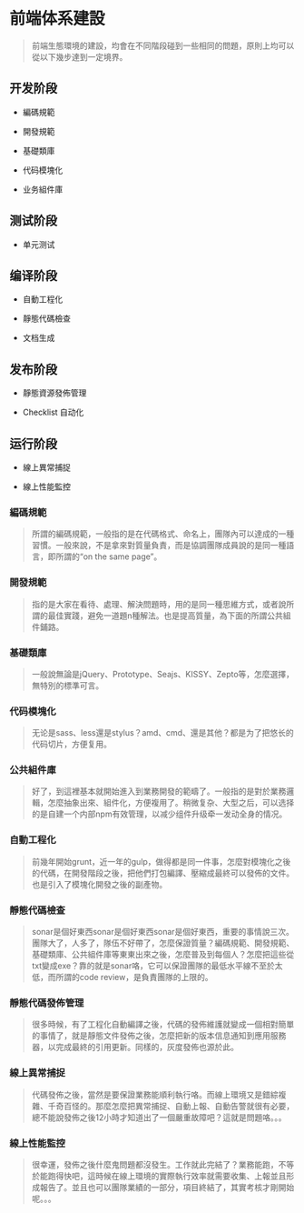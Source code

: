 # 前端体系建設

> 前端生態環境的建設，均會在不同階段碰到一些相同的問題，原則上均可以從以下幾步達到一定境界。

## 开发阶段

* 編碼規範

* 開發規範

* 基礎類庫

* 代码模塊化

* 业务組件庫

## 测试阶段

* 单元测试

## 编译阶段

* 自動工程化

* 靜態代碼檢查

* 文档生成

## 发布阶段

* 靜態資源發佈管理

* Checklist 自动化

## 运行阶段

* 線上異常捕捉

* 線上性能監控


### 編碼規範

> 所謂的編碼規範，一般指的是在代碼格式、命名上，團隊內可以達成的一種習慣。一般來說，不是拿來對質量負責，而是協調團隊成員說的是同一種語言，即所謂的“on the same page”。

### 開發規範

> 指的是大家在看待、處理、解決問題時，用的是同一種思維方式，或者說所謂的最佳實踐，避免一道題n種解法。也是提高質量，為下面的所謂公共組件鋪路。

### 基礎類庫

> 一般說無論是jQuery、Prototype、Seajs、KISSY、Zepto等，怎麼選擇，無特別的標準可言。

### 代码模塊化

> 无论是sass、less還是stylus？amd、cmd、還是其他？都是为了把悠长的代码切片，方便复用。

### 公共組件庫

> 好了，到這裡基本就開始進入到業務開發的範疇了。一般指的是對於業務邏輯，怎麼抽象出來、組件化，方便複用了。稍微复杂、大型之后，可以选择的是自建一个内部npm有效管理，以减少组件升级牵一发动全身的情况。

### 自動工程化

> 前幾年開始grunt，近一年的gulp，做得都是同一件事，怎麼對模塊化之後的代碼，在開發階段之後，把他們打包編譯、壓縮成最終可以發佈的文件。也是引入了模塊化開發之後的副產物。

### 靜態代碼檢查

> sonar是個好東西sonar是個好東西sonar是個好東西，重要的事情說三次。團隊大了，人多了，隊伍不好帶了，怎麼保證質量？編碼規範、開發規範、基礎類庫、公共組件庫等東東出來之後，怎麼普及到每個人？怎麼把這些從txt變成exe？靠的就是sonar咯，它可以保證團隊的最低水平線不至於太低，而所謂的code review，是負責團隊的上限的。

### 靜態代碼發佈管理

> 很多時候，有了工程化自動編譯之後，代碼的發佈維護就變成一個相對簡單的事情了，就是靜態文件發佈之後，怎麼把新的版本信息通知到應用服務器，以完成最終的引用更新。同樣的，灰度發佈也源於此。

### 線上異常捕捉

> 代碼發佈之後，當然是要保證業務能順利執行咯。而線上環境又是錯綜複雜、千奇百怪的。那麼怎麼把異常捕捉、自動上報、自動告警就很有必要，總不能說發佈之後12小時才知道出了一個嚴重故障吧？這就是問題咯。。。

### 線上性能監控

> 很幸運，發佈之後什麼鬼問題都沒發生。工作就此完結了？業務能跑，不等於能跑得快吧，這時候在線上環境的實際執行效率就需要收集、上報並且形成報告了。並且也可以團隊業績的一部分，項目終結了，其實考核才剛開始呢。。。
